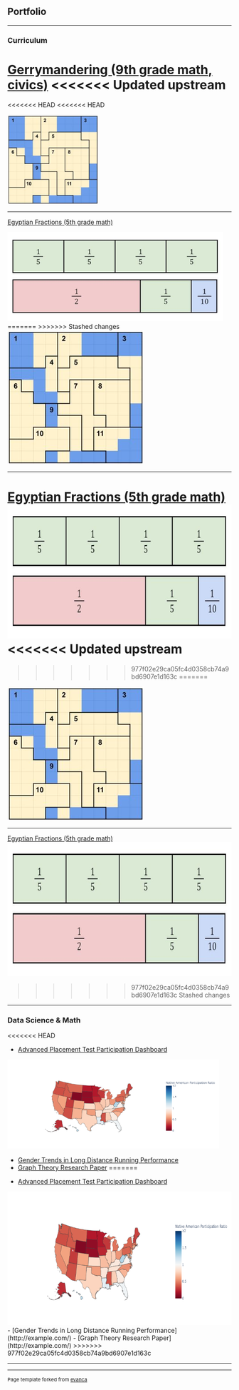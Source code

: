 ## Portfolio

---

### Curriculum

[Gerrymandering (9th grade math, civics)](/sample_page)
<<<<<<< Updated upstream
=======
<<<<<<< HEAD
<<<<<<< HEAD

<img height="200" src="images/gerrymandering_thumbnail.jpg"/>

---
[Egyptian Fractions (5th grade math)](/pdf/sample_presentation.pdf)

<img height="200" src="images/egyptian_fractions_thumbnail.jpg"/>
=======
>>>>>>> Stashed changes
<img height="300" src="images/gerrymandering_thumbnail.jpg"/>

---
[Egyptian Fractions (5th grade math)](/pdf/sample_presentation.pdf)
<img height="300" src="images/egyptian_fractions_thumbnail.jpg?raw=true"/>
<<<<<<< Updated upstream
=======
>>>>>>> 977f02e29ca05fc4d0358cb74a9bd6907e1d163c
=======
<img height="300" src="images/gerrymandering_thumbnail.jpg"/>

---
[Egyptian Fractions (5th grade math)](/pdf/sample_presentation.pdf)
<img height="300" src="images/egyptian_fractions_thumbnail.jpg?raw=true"/>
>>>>>>> 977f02e29ca05fc4d0358cb74a9bd6907e1d163c
>>>>>>> Stashed changes

---

### Data Science & Math

<<<<<<< HEAD
  * [Advanced Placement Test Participation Dashboard](https://github.com/ianmcmeek/AP-Test-Participation-Dashboard/blob/main/Supplemental/Analysis.md)

<img height="200" src="images/dashboard_thumbnail.png"/>

  * [Gender Trends in Long Distance Running Performance](http://example.com/)
  * [Graph Theory Research Paper](http://example.com/)
=======
- [Advanced Placement Test Participation Dashboard](https://github.com/ianmcmeek/AP-Test-Participation-Dashboard/blob/main/Supplemental/Analysis.md)
<img height="300" src="images/dashboard_thumbnail.png?raw=true"/>
- [Gender Trends in Long Distance Running Performance](http://example.com/)
- [Graph Theory Research Paper](http://example.com/)
>>>>>>> 977f02e29ca05fc4d0358cb74a9bd6907e1d163c

---




---
<p style="font-size:11px">Page template forked from <a href="https://github.com/evanca/quick-portfolio">evanca</a></p>
<!-- Remove above link if you don't want to attibute -->
